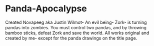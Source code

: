 # Panda-Apocalypse
Created Novapeeg aka Justin Wilmot- An evil being- Zork- is turning pandas into zombies. You must control two pandas, and by throwing bamboo sticks, defeat Zork and save the world. All works original and created by me- except for the panda drawings on the title page.
